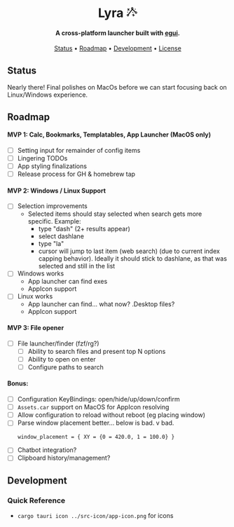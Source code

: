 <h1 align="center">
  <br>
  Lyra
  <img src="https://raw.githubusercontent.com/dfontana/lyra/master/lyra-ui/icons/app-icon-alt.png" alt="Lyra" width="25">
  <br>
</h1>

<h4 align="center">A cross-platform launcher built with <a href="https://github.com/emilk/egui/" target="_blank">egui</a>.</h4>

<p align="center">
  <a href="#status">Status</a> •
  <a href="#roadmap">Roadmap</a> •
  <a href="#development">Development</a> •
  <a href="#license">License</a>
</p>

## Status

Nearly there! Final polishes on MacOs before we can start focusing back on Linux/Windows experience.

## Roadmap

#### MVP 1: Calc, Bookmarks, Templatables, App Launcher (MacOS only)

- [ ] Setting input for remainder of config items
- [ ] Lingering TODOs
- [ ] App styling finalizations
- [ ] Release process for GH & homebrew tap

#### MVP 2: Windows / Linux Support

- [ ] Selection improvements
  - Selected items should stay selected when search gets more specific. Example:
    - type "dash" (2+ results appear)
    - select dashlane
    - type "la"
    - cursor will jump to last item (web search) (due to current index capping behavior). Ideally it should stick to dashlane, as that was selected and still in the list
- [ ] Windows works
  - App launcher can find exes
  - AppIcon support
- [ ] Linux works
  - App launcher can find... what now? .Desktop files?
  - AppIcon support

#### MVP 3: File opener

- [ ] File launcher/finder (fzf/rg?)
  - [ ] Ability to search files and present top N options
  - [ ] Ability to open on enter
  - [ ] Configure paths to search

#### Bonus:

- [ ] Configuration KeyBindings: open/hide/up/down/confirm
- [ ] `Assets.car` support on MacOS for AppIcon resolving
- [ ] Allow configuration to reload without reboot (eg placing window)
- [ ] Parse window placement better... below is bad. v bad.
  ```
  window_placement = { XY = {0 = 420.0, 1 = 100.0} }
  ```
- [ ] Chatbot integration?
- [ ] Clipboard history/management?

## Development

### Quick Reference

- `cargo tauri icon ../src-icon/app-icon.png` for icons


